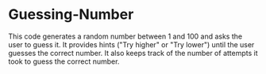 # Guessing-Number
This code generates a random number between 1 and 100 and asks the user to guess it. It provides hints ("Try higher" or "Try lower") until the user guesses the correct number. It also keeps track of the number of attempts it took to guess the correct number.

